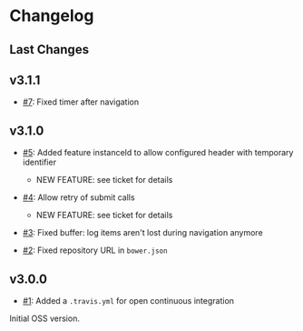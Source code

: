 # Changelog

## Last Changes

## v3.1.1

- [#7](https://github.com/LaxarJS/ax-log-activity/issues/7): Fixed timer after navigation


## v3.1.0

- [#5](https://github.com/LaxarJS/ax-log-activity/issues/5): Added feature instanceId to allow configured header with temporary identifier
   + NEW FEATURE: see ticket for details

- [#4](https://github.com/LaxarJS/ax-log-activity/issues/4): Allow retry of submit calls
   + NEW FEATURE: see ticket for details

- [#3](https://github.com/LaxarJS/ax-log-activity/issues/3): Fixed buffer: log items aren't lost during navigation anymore

- [#2](https://github.com/LaxarJS/ax-log-activity/issues/2): Fixed repository URL in `bower.json`


## v3.0.0

- [#1](https://github.com/LaxarJS/ax-log-activity/issues/1): Added a `.travis.yml` for open continuous integration

Initial OSS version.
